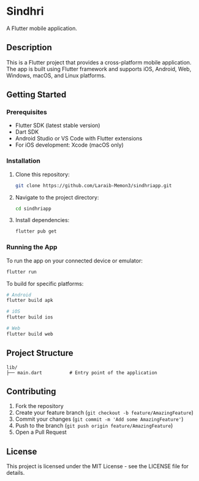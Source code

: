 # Sindhri

A Flutter mobile application.

## Description

This is a Flutter project that provides a cross-platform mobile application. The app is built using Flutter framework and supports iOS, Android, Web, Windows, macOS, and Linux platforms.

## Getting Started

### Prerequisites

- Flutter SDK (latest stable version)
- Dart SDK
- Android Studio or VS Code with Flutter extensions
- For iOS development: Xcode (macOS only)

### Installation

1. Clone this repository:
   ```bash
   git clone https://github.com/Laraib-Memon3/sindhriapp.git
   ```

2. Navigate to the project directory:
   ```bash
   cd sindhriapp
   ```

3. Install dependencies:
   ```bash
   flutter pub get
   ```

### Running the App

To run the app on your connected device or emulator:

```bash
flutter run
```

To build for specific platforms:

```bash
# Android
flutter build apk

# iOS
flutter build ios

# Web
flutter build web
```

## Project Structure

```
lib/
├── main.dart          # Entry point of the application
```

## Contributing

1. Fork the repository
2. Create your feature branch (`git checkout -b feature/AmazingFeature`)
3. Commit your changes (`git commit -m 'Add some AmazingFeature'`)
4. Push to the branch (`git push origin feature/AmazingFeature`)
5. Open a Pull Request

## License

This project is licensed under the MIT License - see the LICENSE file for details.
